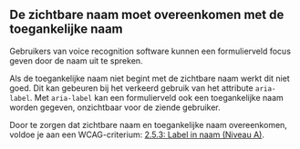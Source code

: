 <!-- @license CC0-1.0 -->

## De zichtbare naam moet overeenkomen met de toegankelijke naam

Gebruikers van voice recognition software kunnen een formulierveld focus geven door de naam uit te spreken.

Als de toegankelijke naam niet begint met de zichtbare naam werkt dit niet goed. Dit kan gebeuren bij het verkeerd gebruik van het attribute `aria-label`. Met `aria-label` kan een formulierveld ook een toegankelijke naam worden gegeven, onzichtbaar voor de ziende gebruiker.

Door te zorgen dat zichtbare naam en toegankelijke naam overeenkomen, voldoe je aan een WCAG-criterium: [2.5.3: Label in naam (Niveau A)](https://www.w3.org/WAI/WCAG21/Understanding/label-in-name.html).
